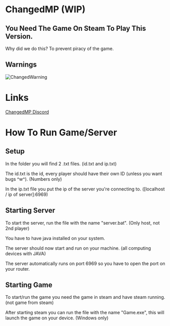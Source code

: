 # ChangedMP (WIP)
## You Need The Game On Steam To Play This Version.
Why did we do this? To prevent piracy of the game.
## Warnings
![ChangedWarning](https://github.com/Protoser/ChangedMP/assets/117673284/f25d9bf5-bf04-4c4c-81e8-a9429aae3e5e)
# Links
[ChangedMP Discord](https://discord.gg/e6n69Adfw4)

# How To Run Game/Server

## Setup
In the folder you will find 2 .txt files. (id.txt and ip.txt)

The id.txt is the id, every player should have their own ID (unless you want bugs ^w^). (Numbers only)

In the ip.txt file you put the ip of the server you're connecting to. ([localhost / ip of server]:6969)

## Starting Server
To start the server, run the file with the name "server.bat". (Only host, not 2nd player)

You have to have java installed on your system.

The server should now start and run on your machine. (all computing devices with JAVA)

The server automatically runs on port 6969 so you have to open the port on your router.

## Starting Game
To start/run the game you need the game in steam and have steam running. (not game from steam)

After starting steam you can run the file with the name "Game.exe", this will launch the game on your device. (Windows only)
